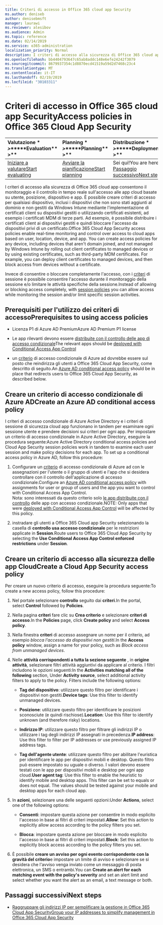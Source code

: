 ```yaml
---
title: Criteri di accesso in Office 365 cloud app Security
ms.author: deniseb
author: denisebmsft
manager: laurawi
ms.reviewer: alesibov
ms.audience: Admin
ms.topic: reference
ms.date: 02/14/2019
ms.service: o365-administration
localization_priority: Normal
description: I criteri di accesso alla sicurezza di Office 365 cloud app consentono il monitoraggio e il controllo in tempo reale sull'accesso alle app cloud basate su utente, posizione, dispositivo e app. È possibile creare criteri di accesso per qualsiasi dispositivo, inclusi i dispositivi che non sono stati aggiunti al dominio e non gestiti da Windows Intune mediante l'implementazione di certificati client su dispositivi gestiti o utilizzando certificati esistenti, ad esempio i certificati MDM di terze parti. Ad esempio, è possibile distribuire i certificati client ai dispositivi gestiti e quindi bloccare l'accesso da dispositivi privi di un certificato.
ms.openlocfilehash: bb4404793647c65ab8addc148e6efe24242f3079
ms.sourcegitcommit: 8679937354c1d8870ecd41519a59d2d7468c23c4
ms.translationtype: MT
ms.contentlocale: it-IT
ms.lasthandoff: 02/19/2019
ms.locfileid: "30103311"
---
```

# <a name="access-policies-in-office-365-cloud-app-security"></a><span data-ttu-id="c9105-105">Criteri di accesso in Office 365 cloud app Security</span><span class="sxs-lookup"><span data-stu-id="c9105-105">Access policies in Office 365 Cloud App Security</span></span>

|<span data-ttu-id="c9105-106">Valutazione \* *\>*\*</span><span class="sxs-lookup"><span data-stu-id="c9105-106">\*\*\*\*Evaluation\*\* \>\*\*</span></span>|<span data-ttu-id="c9105-107">Planning \* *\>*\*</span><span class="sxs-lookup"><span data-stu-id="c9105-107">\*\*\*\*Planning\*\* \>\*\*</span></span>|<span data-ttu-id="c9105-108">Distribuzione \* *\>*\*</span><span class="sxs-lookup"><span data-stu-id="c9105-108">\*\*\*\*Deployment\*\* \>\*\*</span></span>|<span data-ttu-id="c9105-109">Utilizzo \* \* \* \*</span><span class="sxs-lookup"><span data-stu-id="c9105-109">\*\*\*\*Utilization\*\*\*\*</span></span>|
|:-----|:-----|:-----|:-----|
|[<span data-ttu-id="c9105-110">Iniziare a valutare</span><span class="sxs-lookup"><span data-stu-id="c9105-110">Start evaluating</span></span>](office-365-cas-overview.md) <br/> |[<span data-ttu-id="c9105-111">Avviare la pianificazione</span><span class="sxs-lookup"><span data-stu-id="c9105-111">Start planning</span></span>](get-ready-for-office-365-cas.md) <br/> |<span data-ttu-id="c9105-112">Sei qui!</span><span class="sxs-lookup"><span data-stu-id="c9105-112">You are here!</span></span>  <br/> [<span data-ttu-id="c9105-113">Passaggio successivo</span><span class="sxs-lookup"><span data-stu-id="c9105-113">Next step</span></span>](group-your-ip-addresses-in-ocas.md) <br/> |[<span data-ttu-id="c9105-114">Iniziare a utilizzare</span><span class="sxs-lookup"><span data-stu-id="c9105-114">Start utilizing</span></span>](utilization-activities-for-ocas.md) <br/> |

<span data-ttu-id="c9105-p102">I criteri di accesso alla sicurezza di Office 365 cloud app consentono il monitoraggio e il controllo in tempo reale sull'accesso alle app cloud basate su utente, posizione, dispositivo e app. È possibile creare criteri di accesso per qualsiasi dispositivo, inclusi i dispositivi che non sono stati aggiunti al dominio e non gestiti da Windows Intune mediante l'implementazione di certificati client su dispositivi gestiti o utilizzando certificati esistenti, ad esempio i certificati MDM di terze parti. Ad esempio, è possibile distribuire i certificati client ai dispositivi gestiti e quindi bloccare l'accesso da dispositivi privi di un certificato.</span><span class="sxs-lookup"><span data-stu-id="c9105-p102">Office 365 Cloud App Security access policies enable real-time monitoring and control over access to cloud apps based on user, location, device, and app. You can create access policies for any device, including devices that aren't domain joined, and not managed by Windows Intune by rolling out client certificates to managed devices or by using existing certificates, such as third-party MDM certificates. For example, you can deploy client certificates to managed devices, and then block access from devices without a certificate.</span></span>

<span data-ttu-id="c9105-118">Invece di consentire o bloccare completamente l'accesso, con i [criteri](ocas-session-policies.md) di sessione è possibile consentire l'accesso durante il monitoraggio della sessione e/o limitare le attività specifiche della sessione.</span><span class="sxs-lookup"><span data-stu-id="c9105-118">Instead of allowing or blocking access completely, with [session policies](ocas-session-policies.md) you can allow access while monitoring the session and/or limit specific session activities.</span></span>

## <a name="prerequisites-to-using-access-policies"></a><span data-ttu-id="c9105-119">Prerequisiti per l'utilizzo dei criteri di accesso</span><span class="sxs-lookup"><span data-stu-id="c9105-119">Prerequisites to using access policies</span></span>

- <span data-ttu-id="c9105-120">Licenza P1 di Azure AD Premium</span><span class="sxs-lookup"><span data-stu-id="c9105-120">Azure AD Premium P1 license</span></span>

- <span data-ttu-id="c9105-121">Le app rilevanti devono essere [distribuite con il controllo delle app di accesso condizionale](https://docs.microsoft.com/en-us/cloud-app-security/proxy-deployment-aad)</span><span class="sxs-lookup"><span data-stu-id="c9105-121">The relevant apps should be [deployed with Conditional Access App Control](https://docs.microsoft.com/en-us/cloud-app-security/proxy-deployment-aad)</span></span>

- <span data-ttu-id="c9105-122">un [criterio](https://docs.microsoft.com/azure/active-directory/active-directory-conditional-access-azure-portal) di accesso condizionale di Azure ad dovrebbe essere sul posto che reindirizza gli utenti a Office 365 Cloud App Security, come descritto di seguito.</span><span class="sxs-lookup"><span data-stu-id="c9105-122">An [Azure AD conditional access policy](https://docs.microsoft.com/azure/active-directory/active-directory-conditional-access-azure-portal) should be in place that redirects users to Office 365 Cloud App Security, as described below.</span></span>

## <a name="create-an-azure-ad-conditional-access-policy"></a><span data-ttu-id="c9105-123">Creare un criterio di accesso condizionale di Azure AD</span><span class="sxs-lookup"><span data-stu-id="c9105-123">Create an Azure AD conditional access policy</span></span>

<span data-ttu-id="c9105-p103">I criteri di accesso condizionale di Azure Active Directory e i criteri di sessione di sicurezza cloud app funzionano in tandem per esaminare ogni sessione utente e prendere decisioni sui criteri per ogni app. Per impostare un criterio di accesso condizionale in Azure Active Directory, eseguire la procedura seguente:</span><span class="sxs-lookup"><span data-stu-id="c9105-p103">Azure Active Directory conditional access policies and Cloud App Security session policies work in tandem to examine each user session and make policy decisions for each app. To set up a conditional access policy in Azure AD, follow this procedure:</span></span>

1. <span data-ttu-id="c9105-126">Configurare un [criterio](https://docs.microsoft.com/azure/active-directory/active-directory-conditional-access-azure-portal) di accesso condizionale di Azure ad con le assegnazioni per l'utente o il gruppo di utenti e l'app che si desidera controllare con il controllo dell'applicazione di accesso condizionale.</span><span class="sxs-lookup"><span data-stu-id="c9105-126">Configure an [Azure AD conditional access policy](https://docs.microsoft.com/azure/active-directory/active-directory-conditional-access-azure-portal) with assignments for user or group of users and the app you want to control with Conditional Access App Control.</span></span><br><span data-ttu-id="c9105-127">Nota: sono interessati da questo criterio solo [le app distribuite con il controllo](https://docs.microsoft.com/cloud-app-security/proxy-deployment-aad) delle app con accesso condizionale.</span><span class="sxs-lookup"><span data-stu-id="c9105-127">NOTE: Only apps that were [deployed with Conditional Access App Control](https://docs.microsoft.com/cloud-app-security/proxy-deployment-aad) will be affected by this policy.</span></span>

2. <span data-ttu-id="c9105-128">instradare gli utenti a Office 365 Cloud app Security selezionando la casella di **controllo usa accesso condizionale** per le restrizioni applicate in **Session**.</span><span class="sxs-lookup"><span data-stu-id="c9105-128">Route users to Office 365 Cloud App Security by selecting the **Use Conditional Access App Control enforced restrictions** under **Session**.</span></span>

## <a name="create-a-cloud-app-security-access-policy"></a><span data-ttu-id="c9105-129">Creare un criterio di accesso alla sicurezza delle app Cloud</span><span class="sxs-lookup"><span data-stu-id="c9105-129">Create a Cloud App Security access policy</span></span>

<span data-ttu-id="c9105-130">Per creare un nuovo criterio di accesso, eseguire la procedura seguente:</span><span class="sxs-lookup"><span data-stu-id="c9105-130">To create a new access policy, follow this procedure:</span></span>

1. <span data-ttu-id="c9105-131">Nel portale selezionare **controllo** seguito dai **criteri**.</span><span class="sxs-lookup"><span data-stu-id="c9105-131">In the portal, select **Control** followed by **Policies**.</span></span>

2. <span data-ttu-id="c9105-132">Nella pagina **criteri** fare clic su **Crea criterio** e selezionare **criteri di accesso**.</span><span class="sxs-lookup"><span data-stu-id="c9105-132">In the **Policies** page, click **Create policy** and select **Access policy**.</span></span>

3. <span data-ttu-id="c9105-133">Nella finestra **criteri** di accesso assegnare un nome per il criterio, ad esempio *blocca l'accesso da dispositivi non gestiti*.</span><span class="sxs-lookup"><span data-stu-id="c9105-133">In the **Access policy** window, assign a name for your policy, such as *Block access from unmanaged devices*.</span></span>

4. <span data-ttu-id="c9105-p104">Nelle **attività corrispondenti a tutta la sezione seguente** , in **origine attività**, selezionare filtri attività aggiuntivi da applicare al criterio. I filtri includono le opzioni seguenti:</span><span class="sxs-lookup"><span data-stu-id="c9105-p104">In the **Activities matching all of the following** section, Under **Activity source**, select additional activity filters to apply to the policy. Filters include the following options:</span></span>
    
    - <span data-ttu-id="c9105-136">**Tag del dispositivo**: utilizzare questo filtro per identificare i dispositivi non gestiti.</span><span class="sxs-lookup"><span data-stu-id="c9105-136">**Device tags**: Use this filter to identify unmanaged devices.</span></span>
    
    - <span data-ttu-id="c9105-137">**Posizione**: utilizzare questo filtro per identificare le posizioni sconosciute (e quindi rischiose).</span><span class="sxs-lookup"><span data-stu-id="c9105-137">**Location**: Use this filter to identify unknown (and therefore risky) locations.</span></span>
    
    - <span data-ttu-id="c9105-138">**Indirizzo IP**: utilizzare questo filtro per filtrare gli indirizzi IP o utilizzare i tag degli indirizzi IP assegnati in precedenza.</span><span class="sxs-lookup"><span data-stu-id="c9105-138">**IP address**: Use this filter to filter per IP addresses or use previously assigned IP address tags.</span></span>
    
    - <span data-ttu-id="c9105-p105">**Tag dell'agente utente**: utilizzare questo filtro per abilitare l'euristica per identificare le app per dispositivi mobili e desktop. Questo filtro può essere impostato su uguale o diverso. I valori devono essere testati con le app per dispositivi mobili e desktop per ogni app cloud.</span><span class="sxs-lookup"><span data-stu-id="c9105-p105">**User agent tag**: Use this filter to enable the heuristic to identify mobile and desktop apps. This filter can be set to equals or does not equal. The values should be tested against your mobile and desktop apps for each cloud app.</span></span>

5. <span data-ttu-id="c9105-142">In **azioni**, selezionare una delle seguenti opzioni:</span><span class="sxs-lookup"><span data-stu-id="c9105-142">Under **Actions**, select one of the following options:</span></span>
    
    - <span data-ttu-id="c9105-143">**Consenti**: impostare questa azione per consentire in modo esplicito l'accesso in base ai filtri di criteri impostati.</span><span class="sxs-lookup"><span data-stu-id="c9105-143">**Allow**: Set this action to explicitly allow access according to the policy filters you set.</span></span>
    
    - <span data-ttu-id="c9105-144">**Blocca**: impostare questa azione per bloccare in modo esplicito l'accesso in base ai filtri di criteri impostati.</span><span class="sxs-lookup"><span data-stu-id="c9105-144">**Block**: Set this action to explicitly block access according to the policy filters you set.</span></span>

6. <span data-ttu-id="c9105-145">È possibile **creare un avviso per ogni evento corrispondente con la gravità del criterio**e impostare un limite di avviso e selezionare se si desidera che l'avviso venga inviato come un messaggio di posta elettronica, un SMS o entrambi.</span><span class="sxs-lookup"><span data-stu-id="c9105-145">You can **Create an alert for each matching event with the policy's severity** and set an alert limit and select whether you want the alert as an email, a text message or both.</span></span>

## <a name="next-steps"></a><span data-ttu-id="c9105-146">Passaggi successivi</span><span class="sxs-lookup"><span data-stu-id="c9105-146">Next steps</span></span>

- [<span data-ttu-id="c9105-147">Raggruppare gli indirizzi IP per semplificare la gestione in Office 365 Cloud App Security</span><span class="sxs-lookup"><span data-stu-id="c9105-147">Group your IP addresses to simplify management in Office 365 Cloud App Security</span></span>](group-your-ip-addresses-in-ocas.md)